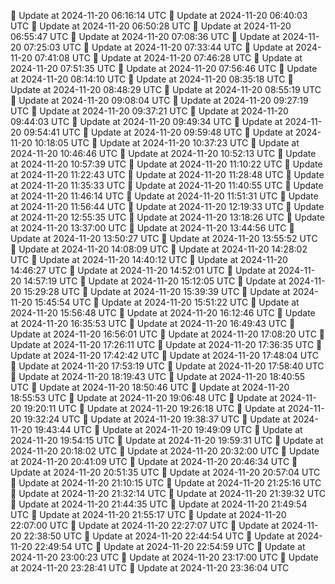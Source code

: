 🔄 Update at 2024-11-20 06:16:14 UTC
🔄 Update at 2024-11-20 06:40:03 UTC
🔄 Update at 2024-11-20 06:50:28 UTC
🔄 Update at 2024-11-20 06:55:47 UTC
🔄 Update at 2024-11-20 07:08:36 UTC
🔄 Update at 2024-11-20 07:25:03 UTC
🔄 Update at 2024-11-20 07:33:44 UTC
🔄 Update at 2024-11-20 07:41:08 UTC
🔄 Update at 2024-11-20 07:46:28 UTC
🔄 Update at 2024-11-20 07:51:35 UTC
🔄 Update at 2024-11-20 07:56:46 UTC
🔄 Update at 2024-11-20 08:14:10 UTC
🔄 Update at 2024-11-20 08:35:18 UTC
🔄 Update at 2024-11-20 08:48:29 UTC
🔄 Update at 2024-11-20 08:55:19 UTC
🔄 Update at 2024-11-20 09:08:04 UTC
🔄 Update at 2024-11-20 09:27:19 UTC
🔄 Update at 2024-11-20 09:37:21 UTC
🔄 Update at 2024-11-20 09:44:03 UTC
🔄 Update at 2024-11-20 09:49:34 UTC
🔄 Update at 2024-11-20 09:54:41 UTC
🔄 Update at 2024-11-20 09:59:48 UTC
🔄 Update at 2024-11-20 10:18:05 UTC
🔄 Update at 2024-11-20 10:37:23 UTC
🔄 Update at 2024-11-20 10:46:46 UTC
🔄 Update at 2024-11-20 10:52:13 UTC
🔄 Update at 2024-11-20 10:57:39 UTC
🔄 Update at 2024-11-20 11:10:22 UTC
🔄 Update at 2024-11-20 11:22:43 UTC
🔄 Update at 2024-11-20 11:28:48 UTC
🔄 Update at 2024-11-20 11:35:33 UTC
🔄 Update at 2024-11-20 11:40:55 UTC
🔄 Update at 2024-11-20 11:46:14 UTC
🔄 Update at 2024-11-20 11:51:31 UTC
🔄 Update at 2024-11-20 11:56:44 UTC
🔄 Update at 2024-11-20 12:19:33 UTC
🔄 Update at 2024-11-20 12:55:35 UTC
🔄 Update at 2024-11-20 13:18:26 UTC
🔄 Update at 2024-11-20 13:37:00 UTC
🔄 Update at 2024-11-20 13:44:56 UTC
🔄 Update at 2024-11-20 13:50:27 UTC
🔄 Update at 2024-11-20 13:55:52 UTC
🔄 Update at 2024-11-20 14:08:09 UTC
🔄 Update at 2024-11-20 14:28:02 UTC
🔄 Update at 2024-11-20 14:40:12 UTC
🔄 Update at 2024-11-20 14:46:27 UTC
🔄 Update at 2024-11-20 14:52:01 UTC
🔄 Update at 2024-11-20 14:57:19 UTC
🔄 Update at 2024-11-20 15:12:05 UTC
🔄 Update at 2024-11-20 15:29:28 UTC
🔄 Update at 2024-11-20 15:39:39 UTC
🔄 Update at 2024-11-20 15:45:54 UTC
🔄 Update at 2024-11-20 15:51:22 UTC
🔄 Update at 2024-11-20 15:56:48 UTC
🔄 Update at 2024-11-20 16:12:46 UTC
🔄 Update at 2024-11-20 16:35:53 UTC
🔄 Update at 2024-11-20 16:49:43 UTC
🔄 Update at 2024-11-20 16:56:01 UTC
🔄 Update at 2024-11-20 17:08:20 UTC
🔄 Update at 2024-11-20 17:26:11 UTC
🔄 Update at 2024-11-20 17:36:35 UTC
🔄 Update at 2024-11-20 17:42:42 UTC
🔄 Update at 2024-11-20 17:48:04 UTC
🔄 Update at 2024-11-20 17:53:19 UTC
🔄 Update at 2024-11-20 17:58:40 UTC
🔄 Update at 2024-11-20 18:19:43 UTC
🔄 Update at 2024-11-20 18:40:55 UTC
🔄 Update at 2024-11-20 18:50:46 UTC
🔄 Update at 2024-11-20 18:55:53 UTC
🔄 Update at 2024-11-20 19:06:48 UTC
🔄 Update at 2024-11-20 19:20:11 UTC
🔄 Update at 2024-11-20 19:26:18 UTC
🔄 Update at 2024-11-20 19:32:24 UTC
🔄 Update at 2024-11-20 19:38:37 UTC
🔄 Update at 2024-11-20 19:43:44 UTC
🔄 Update at 2024-11-20 19:49:09 UTC
🔄 Update at 2024-11-20 19:54:15 UTC
🔄 Update at 2024-11-20 19:59:31 UTC
🔄 Update at 2024-11-20 20:18:02 UTC
🔄 Update at 2024-11-20 20:32:00 UTC
🔄 Update at 2024-11-20 20:41:09 UTC
🔄 Update at 2024-11-20 20:46:34 UTC
🔄 Update at 2024-11-20 20:51:35 UTC
🔄 Update at 2024-11-20 20:57:04 UTC
🔄 Update at 2024-11-20 21:10:15 UTC
🔄 Update at 2024-11-20 21:25:16 UTC
🔄 Update at 2024-11-20 21:32:14 UTC
🔄 Update at 2024-11-20 21:39:32 UTC
🔄 Update at 2024-11-20 21:44:35 UTC
🔄 Update at 2024-11-20 21:49:54 UTC
🔄 Update at 2024-11-20 21:55:17 UTC
🔄 Update at 2024-11-20 22:07:00 UTC
🔄 Update at 2024-11-20 22:27:07 UTC
🔄 Update at 2024-11-20 22:38:50 UTC
🔄 Update at 2024-11-20 22:44:54 UTC
🔄 Update at 2024-11-20 22:49:54 UTC
🔄 Update at 2024-11-20 22:54:59 UTC
🔄 Update at 2024-11-20 23:00:23 UTC
🔄 Update at 2024-11-20 23:17:00 UTC
🔄 Update at 2024-11-20 23:28:41 UTC
🔄 Update at 2024-11-20 23:36:04 UTC
